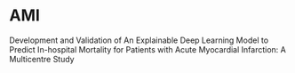 # AMI
Development and Validation of An Explainable Deep Learning Model to Predict In-hospital Mortality for Patients with Acute Myocardial Infarction: A Multicentre Study
